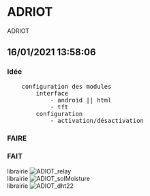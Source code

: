 # ADRIOT
 ADRIOT

## 16/01/2021 13:58:06
### Idée
<pre>
    configuration des modules
        interface
            - android || html
            - tft 
        configuration
            - activation/désactivation
</pre>
### FAIRE
### FAIT
librairie ![ADIOT_relay](https://github.com/AdriLighting/ADRIOT_relay)<br />
librairie ![ADIOT_solMoisture](https://github.com/AdriLighting/ADRIOT_solMoisture)<br />
librairie ![ADIOT_dht22](https://github.com/AdriLighting/ADRIOT_dht22)<br />


